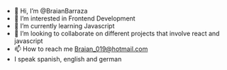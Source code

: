 - 👋 Hi, I’m @BraianBarraza
- 👀 I’m interested in Frontend Development
- 🌱 I’m currently learning Javascript
- 💞️ I’m looking to collaborate on different projects that involve react and javascript
- 📫 How to reach me Braian_019@hotmail.com
-  I speak spanish, english and german


<!---
BraianBarraza/BraianBarraza is a ✨ special ✨ repository because its `README.md` (this file) appears on your GitHub profile.
You can click the Preview link to take a look at your changes.
--->
